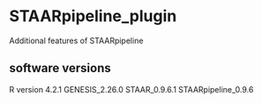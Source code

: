 # STAARpipeline_plugin
Additional features of STAARpipeline

## software versions
R version 4.2.1</n>
GENESIS_2.26.0</n>
STAAR_0.9.6.1</n>
STAARpipeline_0.9.6</n>
